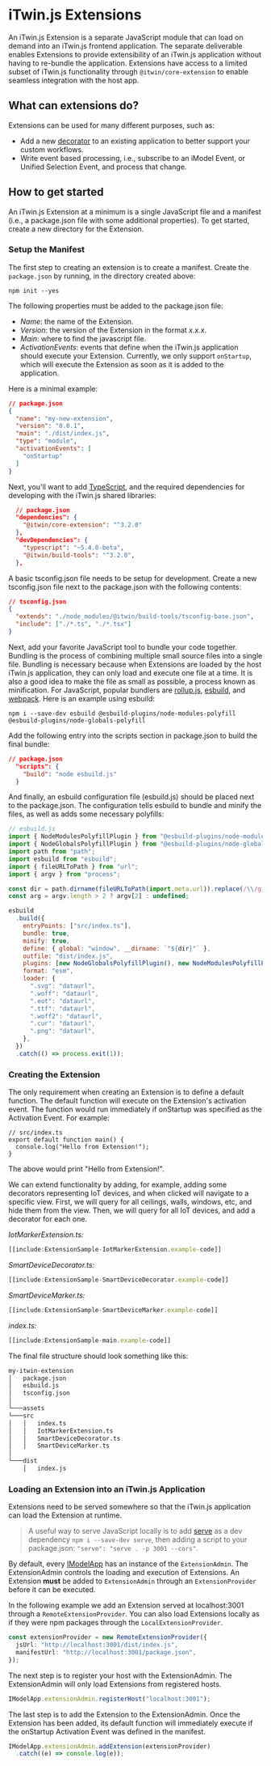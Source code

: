 # iTwin.js Extensions

An iTwin.js Extension is a separate JavaScript module that can load on demand into an iTwin.js frontend application.
The separate deliverable enables Extensions to provide extensibility of an iTwin.js application without having to re-bundle the application.
Extensions have access to a limited subset of iTwin.js functionality through `@itwin/core-extension` to enable seamless integration with the host app.

## What can extensions do?

Extensions can be used for many different purposes, such as:

- Add a new [decorator](./ViewDecorations.md) to an existing application to better support your custom workflows.
- Write event based processing, i.e., subscribe to an iModel Event, or Unified Selection Event, and process that change.

## How to get started

An iTwin.js Extension at a minimum is a single JavaScript file and a manifest (i.e., a package.json file with some additional properties).
To get started, create a new directory for the Extension.

### Setup the Manifest

The first step to creating an extension is to create a manifest.
Create the `package.json` by running, in the directory created above:

```
npm init --yes
```

The following properties must be added to the package.json file:

- _Name_: the name of the Extension.
- _Version_: the version of the Extension in the format _x.x.x_.
- _Main_: where to find the javascript file.
- _ActivationEvents_: events that define when the iTwin.js application should execute your Extension. Currently, we only support `onStartup`, which will execute the Extension as soon as it is added to the application.

Here is a minimal example:

```json
// package.json
{
  "name": "my-new-extension",
  "version": "0.0.1",
  "main": "./dist/index.js",
  "type": "module",
  "activationEvents": [
    "onStartup"
  ]
}
```

Next, you'll want to add [TypeScript](https://www.typescriptlang.org/), and the required dependencies for developing with the iTwin.js shared libraries:

```json
  // package.json
  "dependencies": {
    "@itwin/core-extension": "^3.2.0"
  },
  "devDependencies": {
    "typescript": "~5.4.0-beta",
    "@itwin/build-tools": "^3.2.0",
  },
```

A basic tsconfig.json file needs to be setup for development. Create a new tsconfig.json file next to the package.json with the following contents:

```json
// tsconfig.json
{
  "extends": "./node_modules/@itwin/build-tools/tsconfig-base.json",
  "include": ["./*.ts", "./*.tsx"]
}
```

Next, add your favorite JavaScript tool to bundle your code together.
Bundling is the process of combining multiple small source files into a single file.
Bundling is necessary because when Extensions are loaded by the host iTwin.js application, they can only load and execute one file at a time.
It is also a good idea to make the file as small as possible, a process known as minification.
For JavaScript, popular bundlers are [rollup.js](https://rollupjs.org/guide/en/), [esbuild](https://esbuild.github.io/), and [webpack](https://webpack.js.org/). Here is an example using esbuild:

```
npm i --save-dev esbuild @esbuild-plugins/node-modules-polyfill @esbuild-plugins/node-globals-polyfill
```

Add the following entry into the scripts section in package.json to build the final bundle:

```json
// package.json
  "scripts": {
    "build": "node esbuild.js"
  }
```

And finally, an esbuild configuration file (esbuild.js) should be placed next to the package.json.
The configuration tells esbuild to bundle and minify the files, as well as adds some necessary polyfills:

```js
// esbuild.js
import { NodeModulesPolyfillPlugin } from "@esbuild-plugins/node-modules-polyfill";
import { NodeGlobalsPolyfillPlugin } from "@esbuild-plugins/node-globals-polyfill";
import path from "path";
import esbuild from "esbuild";
import { fileURLToPath } from "url";
import { argv } from "process";

const dir = path.dirname(fileURLToPath(import.meta.url)).replace(/\\/g, "/");
const arg = argv.length > 2 ? argv[2] : undefined;

esbuild
  .build({
    entryPoints: ["src/index.ts"],
    bundle: true,
    minify: true,
    define: { global: "window", __dirname: `"${dir}"` },
    outfile: "dist/index.js",
    plugins: [new NodeGlobalsPolyfillPlugin(), new NodeModulesPolyfillPlugin()],
    format: "esm",
    loader: {
      ".svg": "dataurl",
      ".woff": "dataurl",
      ".eot": "dataurl",
      ".ttf": "dataurl",
      ".woff2": "dataurl",
      ".cur": "dataurl",
      ".png": "dataurl",
    },
  })
  .catch(() => process.exit(1));
```

### Creating the Extension

The only requirement when creating an Extension is to define a default function.
The default function will execute on the Extension's activation event.
The function would run immediately if onStartup was specified as the Activation Event.
For example:

```tsx
// src/index.ts
export default function main() {
  console.log("Hello from Extension!");
}
```

The above would print "Hello from Extension!".

We can extend functionality by adding, for example, adding some decorators representing IoT devices, and when clicked will navigate to a specific view.
First, we will query for all ceilings, walls, windows, etc, and hide them from the view.
Then, we will query for all IoT devices, and add a decorator for each one.

_IotMarkerExtension.ts:_

``` ts
[[include:ExtensionSample-IotMarkerExtension.example-code]]
```

_SmartDeviceDecorator.ts:_

``` ts
[[include:ExtensionSample-SmartDeviceDecorator.example-code]]
```

_SmartDeviceMarker.ts:_

``` ts
[[include:ExtensionSample-SmartDeviceMarker.example-code]]
```

_index.ts:_

``` ts
[[include:ExtensionSample-main.example-code]]
```

The final file structure should look something like this:

```txt
my-itwin-extension
│   package.json
│   esbuild.js
│   tsconfig.json
│
└───assets
└───src
│   │   index.ts
│   │   IotMarkerExtension.ts
│   │   SmartDeviceDecorator.ts
│   │   SmartDeviceMarker.ts
│
└───dist
    │   index.js
```

### Loading an Extension into an iTwin.js Application

Extensions need to be served somewhere so that the iTwin.js application can load the Extension at runtime.
> A useful way to serve JavaScript locally is to add [serve](https://www.npmjs.com/package/serve) as a dev dependency `npm i --save-dev serve`, then adding a script to your package.json: `"serve": "serve . -p 3001 --cors"`.

By default, every [IModelApp](./IModelApp.md) has an instance of the `ExtensionAdmin`.
The ExtensionAdmin controls the loading and execution of Extensions.
An Extension **must** be added to `ExtensionAdmin` through an `ExtensionProvider` before it can be executed.

In the following example we add an Extension served at localhost:3001 through a `RemoteExtensionProvider`.
You can also load Extensions locally as if they were npm packages through the `LocalExtensionProvider`.

```ts
const extensionProvider = new RemoteExtensionProvider({
  jsUrl: "http://localhost:3001/dist/index.js",
  manifestUrl: "http://localhost:3001/package.json",
});
```

The next step is to register your host with the ExtensionAdmin. The ExtensionAdmin will only load Extensions from registered hosts.

```ts
IModelApp.extensionAdmin.registerHost("localhost:3001");
```

The last step is to add the Extension to the ExtensionAdmin. Once the Extension has been added, its default function will immediately execute if the onStartup Activation Event was defined in the manifest.

```ts
IModelApp.extensionAdmin.addExtension(extensionProvider)
  .catch((e) => console.log(e));
```
